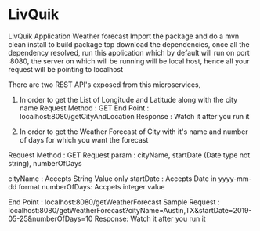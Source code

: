 # LivQuik
LivQuik Application Weather forecast
Import the package and do a mvn clean install to build package top download the dependencies,
once all the dependency resolved, run this application
which by default will run on port :8080, the server on which will be running
will be local host, hence all your request will be pointing to localhost

There are two REST API's exposed from this microservices,
1. In order to get the List of Longitude and Latitude along with the city name
 Request Method : GET
 End Point : localhost:8080/getCityAndLocation
 Response : Watch it after you run it
 
 2. In order to get the Weather Forecast of City with it's name and number of days for which you want the forecast
 
 Request Method : GET
 Request param : cityName, startDate (Date type not string), numberOfDays

 cityName : Accepts String Value only
 startDate : Accepts Date in yyyy-mm-dd format
 numberOfDays: Accpets integer value
 
 End Point : localhost:8080/getWeatherForecast
Sample Request : localhost:8080/getWeatherForecast?cityName=Austin,TX&startDate=2019-05-25&numberOfDays=10
Response: Watch it after you run it

 
 
 

